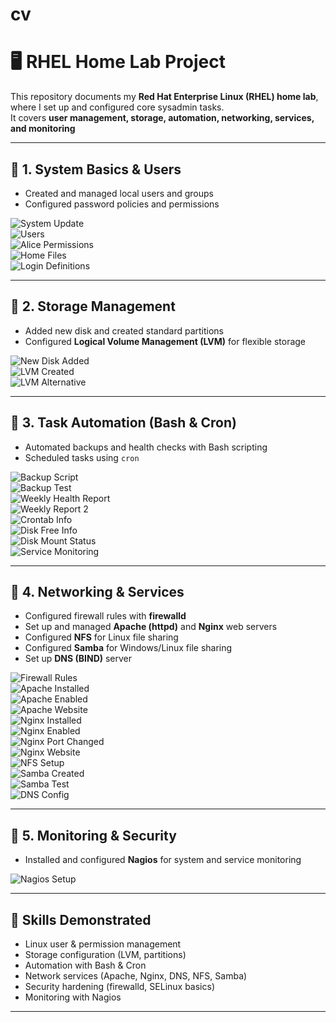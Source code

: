 # cv

# 🖥️ RHEL Home Lab Project

This repository documents my **Red Hat Enterprise Linux (RHEL) home lab**, where I set up and configured core sysadmin tasks.  
It covers **user management, storage, automation, networking, services, and monitoring**

---

## 🔹 1. System Basics & Users
- Created and managed local users and groups
- Configured password policies and permissions

![System Update](./Pictures/uptdate%20system.png)  
![Users](./Pictures/Users.png)  
![Alice Permissions](./Pictures/Alice%20Permissions.png)  
![Home Files](./Pictures/home%20files.png)  
![Login Definitions](./Pictures/login%20defs.png)  

---

## 🔹 2. Storage Management
- Added new disk and created standard partitions
- Configured **Logical Volume Management (LVM)** for flexible storage

![New Disk Added](./Pictures/nvmedisk%20added.png)  
![LVM Created](./Pictures/Logical%20Volume%20Management%20created.png)  
![LVM Alternative](./Pictures/Logical_VOlume_Management_created.png)  

---

## 🔹 3. Task Automation (Bash & Cron)
- Automated backups and health checks with Bash scripting
- Scheduled tasks using `cron`

![Backup Script](./Pictures/backup_bash.png)  
![Backup Test](./Pictures/backup_test.png)  
![Weekly Health Report](./Pictures/bash_weekly_health_report.png)  
![Weekly Report 2](./Pictures/weekly_health_report2.png)  
![Crontab Info](./Pictures/crontab_info.png)  
![Disk Free Info](./Pictures/dfh_info.png)  
![Disk Mount Status](./Pictures/dms_test.png)  
![Service Monitoring](./Pictures/service_monitoring_bash.png)  

---

## 🔹 4. Networking & Services
- Configured firewall rules with **firewalld**
- Set up and managed **Apache (httpd)** and **Nginx** web servers
- Configured **NFS** for Linux file sharing
- Configured **Samba** for Windows/Linux file sharing
- Set up **DNS (BIND)** server

![Firewall Rules](./Pictures/firewalld_list_info.png)  
![Apache Installed](./Pictures/httpd%20installed.png)  
![Apache Enabled](./Pictures/httpd%20enabled-active.png)  
![Apache Website](./Pictures/httpd(apache)_website.png)  
![Nginx Installed](./Pictures/nginx%20installation.png)  
![Nginx Enabled](./Pictures/nginx%20enabled-active.png)  
![Nginx Port Changed](./Pictures/nginx%20port%20changed.png)  
![Nginx Website](./Pictures/nginx_website.png)  
![NFS Setup](./Pictures/NFS_setup.png)  
![Samba Created](./Pictures/samba_created.png)  
![Samba Test](./Pictures/samba_test.png)  
![DNS Config](./Pictures/named_config(DNS).png)  

---

## 🔹 5. Monitoring & Security
- Installed and configured **Nagios** for system and service monitoring

![Nagios Setup](./Pictures/nagios_setup.png)  

---

## 📌 Skills Demonstrated
- Linux user & permission management
- Storage configuration (LVM, partitions)
- Automation with Bash & Cron
- Network services (Apache, Nginx, DNS, NFS, Samba)
- Security hardening (firewalld, SELinux basics)
- Monitoring with Nagios

---

